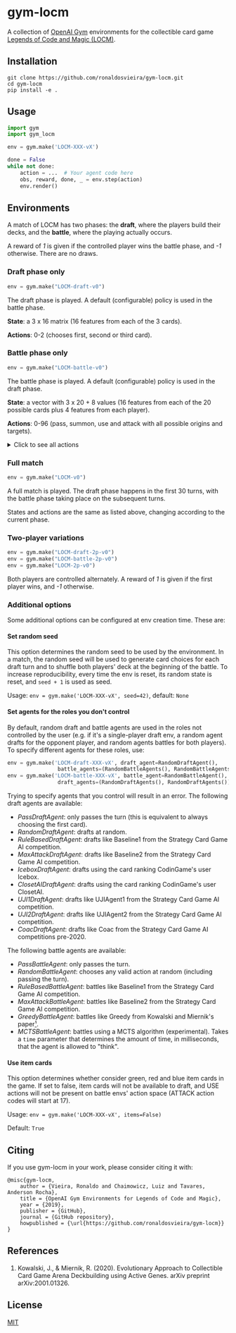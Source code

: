 # gym-locm

A collection of [OpenAI Gym](https://github.com/openai/gym) environments for the collectible card game [Legends of Code and Magic (LOCM)](https://jakubkowalski.tech/Projects/LOCM/).

## Installation
```
git clone https://github.com/ronaldosvieira/gym-locm.git
cd gym-locm
pip install -e .
```

## Usage

```python
import gym
import gym_locm

env = gym.make('LOCM-XXX-vX')

done = False
while not done:
    action = ...  # Your agent code here
    obs, reward, done, _ = env.step(action)
    env.render()
```

## Environments

A match of LOCM has two phases: the **draft**, where the players build their decks, and the **battle**, where the playing actually occurs.

A reward of *1* is given if the controlled player wins the battle phase, and *-1* otherwise. There are no draws. 

### Draft phase only
 ```python
env = gym.make("LOCM-draft-v0")
```

The draft phase is played. A default (configurable) policy is used in the battle phase.

**State**: a 3 x 16 matrix (16 features from each of the 3 cards). 

**Actions**: 0-2 (chooses first, second or third card).

### Battle phase only
 ```python
env = gym.make("LOCM-battle-v0")
```

The battle phase is played. A default (configurable) policy is used in the draft phase.

**State**: a vector with 3 x 20 + 8 values (16 features from each of the 20 possible cards plus 4 features from each player).

**Actions**: 0-96 (pass, summon, use and attack with all possible origins and targets).
<details>
  <summary>Click to see all actions</summary>
    
     0: PASS
     1: SUMMON (card at index 0 of player's hand) 0
     2: SUMMON (card at index 0 of player's hand) 1
     3: SUMMON (card at index 1 of player's hand) 0
     4: SUMMON (card at index 1 of player's hand) 1
     5: SUMMON (card at index 2 of player's hand) 0
                          ⋮
    16: SUMMON (card at index 7 of player's hand) 1
    17: USE (card at index 0 of player's hand) -1
    18: USE (card at index 0 of player's hand) (1st creature at lane 0)
    19: USE (card at index 0 of player's hand) (2nd creature at lane 0)
    20: USE (card at index 0 of player's hand) (3rd creature at lane 0)
    21: USE (card at index 0 of player's hand) (1st creature at lane 1)
    22: USE (card at index 0 of player's hand) (2nd creature at lane 1)
    23: USE (card at index 0 of player's hand) (3rd creature at lane 1)
    24: USE (card at index 1 of player's hand) -1
    25: USE (card at index 1 of player's hand) (1st creature at lane 0)
                          ⋮
    72: USE (card at index 7 of player's hand) (3rd creature at lane 1)
    73: ATTACK (1st creature at player's lane 0) -1
    74: ATTACK (1st creature at player's lane 0) (1st creature at opponent's lane 0)
    75: ATTACK (1st creature at player's lane 0) (2nd creature at opponent's lane 0)
    76: ATTACK (1st creature at player's lane 0) (3rd creature at opponent's lane 0)
    77: ATTACK (2nd creature at player's lane 0) -1
    78: ATTACK (2nd creature at player's lane 0) (1st creature at opponent's lane 0)
                          ⋮
    85: ATTACK (1st creature at player's lane 1) -1
                          ⋮
    96: ATTACK (3rd creature at player's lane 1) (3rd creature at opponent's lane 0)
    
</details>

### Full match
```python
env = gym.make("LOCM-v0")
```

A full match is played. The draft phase happens in the first 30 turns, with the battle phase taking place on the subsequent turns.

States and actions are the same as listed above, changing according to the current phase.

### Two-player variations
 ```python
env = gym.make("LOCM-draft-2p-v0")
env = gym.make("LOCM-battle-2p-v0")
env = gym.make("LOCM-2p-v0")
```

Both players are controlled alternately. A reward of *1* is given if the first player wins, and *-1* otherwise. 

### Additional options

Some additional options can be configured at env creation time. These are:

#### Set random seed

This option determines the random seed to be used by the environment. In a match, 
the random seed will be used to generate card choices for each draft turn and to 
shuffle both players' deck at the beginning of the battle. To increase reproducibility,
every time the env is reset, its random state is reset, and `seed + 1` is used as seed.

Usage: `env = gym.make('LOCM-XXX-vX', seed=42)`, default: `None`

#### Set agents for the roles you don't control

By default, random draft and battle agents are used in the roles not controlled by the 
user (e.g. if it's a single-player draft env, a random agent drafts for the opponent 
player, and random agents battles for both players). To specify different agents for 
these roles, use:

```python
env = gym.make('LOCM-draft-XXX-vX', draft_agent=RandomDraftAgent(),
                battle_agents=(RandomBattleAgents(), RandomBattleAgents()))
env = gym.make('LOCM-battle-XXX-vX', battle_agent=RandomBattleAgent(),
                draft_agents=(RandomDraftAgents(), RandomDraftAgents()))
```

Trying to specify agents that you control will result in an error. The following draft
agents are available: 

- *PassDraftAgent*: only passes the turn (this is equivalent to always choosing the 
first card).
- *RandomDraftAgent*: drafts at random. 
- *RuleBasedDraftAgent*: drafts like Baseline1 from the Strategy Card Game AI competition.
- *MaxAttackDraftAgent*: drafts like Baseline2 from the Strategy Card Game AI competition.
- *IceboxDraftAgent*: drafts using the card ranking CodinGame's user Icebox.
- *ClosetAIDraftAgent*: drafts using the card ranking CodinGame's user ClosetAI.
- *UJI1DraftAgent*: drafts like UJIAgent1 from the Strategy Card Game AI competition.
- *UJI2DraftAgent*: drafts like UJIAgent2 from the Strategy Card Game AI competition.
- *CoacDraftAgent*: drafts like Coac from the Strategy Card Game AI competitions pre-2020.

The following battle agents are available:
- *PassBattleAgent*: only passes the turn. 
- *RandomBattleAgent*: chooses any valid action at random (including passing the turn).
- *RuleBasedBattleAgent*: battles like Baseline1 from the Strategy Card Game AI competition.
- *MaxAttackBattleAgent*: battles like Baseline2 from the Strategy Card Game AI competition.
- *GreedyBattleAgent*: battles like Greedy from Kowalski and Miernik's paper<a href="#kowalski2020">¹</a>.
- *MCTSBattleAgent*: battles using a MCTS algorithm (experimental). Takes a `time` 
parameter that determines the amount of time, in milliseconds, that the agent is allowed
to "think".

#### Use item cards

This option determines whether consider green, red and blue item cards in the game. If set to 
false, item cards will not be available to draft, and USE actions will not be 
present on battle envs' action space (ATTACK action codes will start at 17).

Usage: `env = gym.make('LOCM-XXX-vX', items=False)`

Default: `True`

## Citing

If you use gym-locm in your work, please consider citing it with:

```
@misc{gym-locm,
    author = {Vieira, Ronaldo and Chaimowicz, Luiz and Tavares, Anderson Rocha},
    title = {OpenAI Gym Environments for Legends of Code and Magic},
    year = {2019},
    publisher = {GitHub},
    journal = {GitHub repository},
    howpublished = {\url{https://github.com/ronaldosvieira/gym-locm}}
}
```

## References
1. <span id="kowalski2020">Kowalski, J., & Miernik, R. (2020). Evolutionary 
Approach to Collectible Card Game Arena Deckbuilding using Active Genes. arXiv preprint arXiv:2001.01326.</span>

## License
[MIT](https://choosealicense.com/licenses/mit/)
